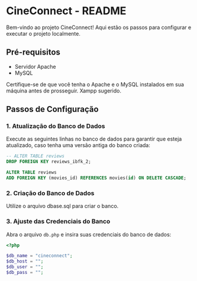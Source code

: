 # CineConnect - README

Bem-vindo ao projeto CineConnect! Aqui estão os passos para configurar e executar o projeto localmente.

## Pré-requisitos
- Servidor Apache
- MySQL

Certifique-se de que você tenha o Apache e o MySQL instalados em sua máquina antes de prosseguir. Xampp sugerido.

## Passos de Configuração

### 1. Atualização do Banco de Dados
Execute as seguintes linhas no banco de dados para garantir que esteja atualizado, caso tenha uma versão antiga do banco criada:
```sql
-- ALTER TABLE reviews
DROP FOREIGN KEY reviews_ibfk_2;

ALTER TABLE reviews
ADD FOREIGN KEY (movies_id) REFERENCES movies(id) ON DELETE CASCADE;
```

### 2. Criação do Banco de Dados
Utilize o arquivo dbase.sql para criar o banco.

### 3. Ajuste das Credenciais do Banco
Abra o arquivo `db.php` e insira suas credenciais do banco de dados:
```php
<?php

$db_name = "cineconnect";
$db_host = "";
$db_user = "";
$db_pass = "";
